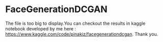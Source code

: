 # FaceGenerationDCGAN
The file is too big to display.You can checkout the results in kaggle notebook developed by me here : https://www.kaggle.com/code/pinakiz/facegenerationdcgan.
Thank you.
